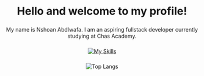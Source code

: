 <h1 align="center">Hello and welcome to my profile!</h1>

###

<p align="center">My name is Nshoan Abdlwafa. I am an aspiring fullstack developer currently studying at Chas Academy.</p>

###

<div align="center">
  
  [![My Skills](https://skillicons.dev/icons?i=cs,dotnet,js,react,html,css,postgres,git&perline=4)](https://skillicons.dev)
  
</div>

###

<div align="center">
  
  ![Top Langs](https://github-readme-stats.vercel.app/api/top-langs/?username=chasacademy-nshoan-abdlwafa&layout=compact&theme=transparent)
  
</div>
